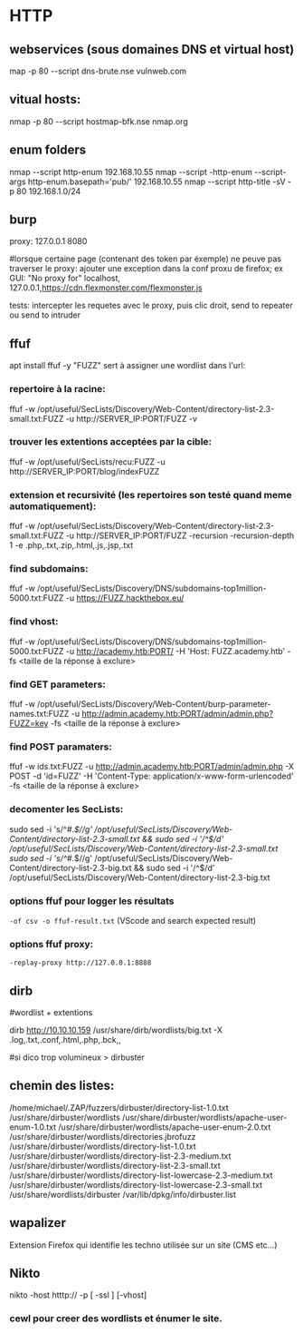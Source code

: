# HTTP
## webservices (sous domaines DNS et virtual host)
map -p 80 --script dns-brute.nse vulnweb.com 

## vitual hosts:
nmap -p 80 --script hostmap-bfk.nse nmap.org 

## enum folders
nmap --script http-enum 192.168.10.55
nmap --script -http-enum --script-args http-enum.basepath='pub/' 192.168.10.55
nmap --script http-title -sV -p 80 192.168.1.0/24

## burp
proxy:
127.0.0.1 8080

#lorsque certaine page (contenant des token par éxemple) ne peuve pas traverser le proxy:
ajouter une exception dans la conf proxu de firefox;
ex GUI:
"No proxy for"
localhost, 127.0.0.1,https://cdn.flexmonster.com/flexmonster.js

tests: intercepter les requetes avec le proxy, puis clic droit, send to repeater ou send to intruder

## ffuf

apt install ffuf -y
"FUZZ" sert à assigner une wordlist dans l'url:

### repertoire à la racine:
ffuf -w /opt/useful/SecLists/Discovery/Web-Content/directory-list-2.3-small.txt:FUZZ -u http://SERVER_IP:PORT/FUZZ -v

### trouver les extentions acceptées par la cible:
ffuf -w /opt/useful/SecLists/recu:FUZZ -u http://SERVER_IP:PORT/blog/indexFUZZ

### extension et recursivité (les repertoires son testé quand meme automatiquement):
ffuf -w /opt/useful/SecLists/Discovery/Web-Content/directory-list-2.3-small.txt:FUZZ -u http://SERVER_IP:PORT/FUZZ -recursion -recursion-depth 1 -e .php,.txt,.zip,.html,.js,.jsp,.txt

### find subdomains:
ffuf -w /opt/useful/SecLists/Discovery/DNS/subdomains-top1million-5000.txt:FUZZ -u https://FUZZ.hackthebox.eu/

### find vhost:
ffuf -w /opt/useful/SecLists/Discovery/DNS/subdomains-top1million-5000.txt:FUZZ -u http://academy.htb:PORT/ -H 'Host: FUZZ.academy.htb' -fs <taille de la réponse à exclure>

### find GET parameters:
ffuf -w /opt/useful/SecLists/Discovery/Web-Content/burp-parameter-names.txt:FUZZ -u http://admin.academy.htb:PORT/admin/admin.php?FUZZ=key -fs <taille de la réponse à exclure>

### find POST paramaters:
ffuf -w ids.txt:FUZZ -u http://admin.academy.htb:PORT/admin/admin.php -X POST -d 'id=FUZZ' -H 'Content-Type: application/x-www-form-urlencoded' -fs <taille de la réponse à exclure>

### decomenter les SecLists:
 sudo sed -i 's/^\#.*$//g' /opt/useful/SecLists/Discovery/Web-Content/directory-list-2.3-small.txt && sudo sed -i '/^$/d' /opt/useful/SecLists/Discovery/Web-Content/directory-list-2.3-small.txt
 sudo sed -i 's/^\#.*$//g' /opt/useful/SecLists/Discovery/Web-Content/directory-list-2.3-big.txt && sudo sed -i '/^$/d' /opt/useful/SecLists/Discovery/Web-Content/directory-list-2.3-big.txt

### options ffuf pour logger les résultats
`-of csv -o ffuf-result.txt`
(VScode and search expected result)

### options ffuf proxy:
`-replay-proxy http://127.0.0.1:8888`

## dirb
#wordlist + extentions

dirb http://10.10.10.159 /usr/share/dirb/wordlists/big.txt -X .log,.txt,.conf,.html,.php,.bck,,

#si dico trop volumineux > dirbuster

## chemin des listes: 
/home/michael/.ZAP/fuzzers/dirbuster/directory-list-1.0.txt
/usr/share/dirbuster/wordlists
/usr/share/dirbuster/wordlists/apache-user-enum-1.0.txt
/usr/share/dirbuster/wordlists/apache-user-enum-2.0.txt
/usr/share/dirbuster/wordlists/directories.jbrofuzz
/usr/share/dirbuster/wordlists/directory-list-1.0.txt
/usr/share/dirbuster/wordlists/directory-list-2.3-medium.txt
/usr/share/dirbuster/wordlists/directory-list-2.3-small.txt
/usr/share/dirbuster/wordlists/directory-list-lowercase-2.3-medium.txt
/usr/share/dirbuster/wordlists/directory-list-lowercase-2.3-small.txt
/usr/share/wordlists/dirbuster
/var/lib/dpkg/info/dirbuster.list

## wapalizer
Extension Firefox qui identifie les techno utilisée sur un site (CMS etc...)

## Nikto
nikto -host htttp://<victim> -p <port> [ -ssl ] [-vhost]

### cewl pour creer des wordlists  et énumer le site.
